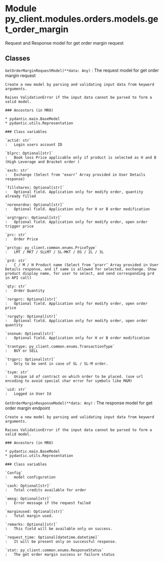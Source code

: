 Module py_client.modules.orders.models.get_order_margin
=======================================================
Request and Response model for get order margin request

Classes
-------

`GetOrderMarginRequestModel(**data: Any)`
:   The request model for get order margin  request
    
    Create a new model by parsing and validating input data from keyword arguments.
    
    Raises ValidationError if the input data cannot be parsed to form a valid model.

    ### Ancestors (in MRO)

    * pydantic.main.BaseModel
    * pydantic.utils.Representation

    ### Class variables

    `actid: str`
    :   Login users account ID

    `blprc: Optional[str]`
    :   Book loss Price applicable only if product is selected as H and B (High Leverage and Bracket order )

    `exch: str`
    :   Exchange (Select from ‘exarr’ Array provided in User Details response)

    `fillshares: Optional[str]`
    :   Optional field. Application only for modify order, quantity already filled

    `norenordno: Optional[str]`
    :   Optional field. Application only for H or B order modification

    `orgtrgprc: Optional[str]`
    :   Optional field. Application only for modify order, open order trigger price

    `prc: str`
    :   Order Price

    `prctyp: py_client.common.enums.PriceType`
    :   LMT / MKT / SLLMT / SL-MKT / DS / 2L / 3L

    `prd: str`
    :   C / M / H Product name (Select from ‘prarr’ Array provided in User Details response, and if same is allowed for selected, exchange. Show product display name, for user to select, and send corresponding prd in API call)

    `qty: str`
    :   Order Quantity

    `rorgprc: Optional[str]`
    :   Optional field. Application only for modify order, open order price

    `rorgqty: Optional[str]`
    :   Optional field. Application only for modify order, open order quantity

    `snonum: Optional[str]`
    :   Optional field. Application only for H or B order modification

    `trantype: py_client.common.enums.TransactionType`
    :   BUY or SELL

    `trgprc: Optional[str]`
    :   Only to be sent in case of SL / SL-M order.

    `tsym: str`
    :   Unique id of contract on which order to be placed. (use url encoding to avoid special char error for symbols like M&M)

    `uid: str`
    :   Logged in User Id

`GetOrderMarginResponseModel(**data: Any)`
:   The response model for get order margin endpoint
    
    Create a new model by parsing and validating input data from keyword arguments.
    
    Raises ValidationError if the input data cannot be parsed to form a valid model.

    ### Ancestors (in MRO)

    * pydantic.main.BaseModel
    * pydantic.utils.Representation

    ### Class variables

    `Config`
    :   model configuration

    `cash: Optional[str]`
    :   Total credits available for order

    `emsg: Optional[str]`
    :   Error message if the request failed

    `marginused: Optional[str]`
    :   Total margin used.

    `remarks: Optional[str]`
    :   This field will be available only on success.

    `request_time: Optional[datetime.datetime]`
    :   It will be present only on successful response.

    `stat: py_client.common.enums.ResponseStatus`
    :   The get order margin success or failure status